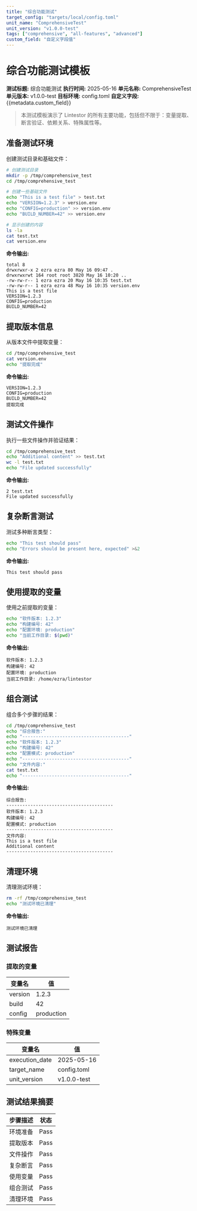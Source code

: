 ```yaml
---
title: "综合功能测试"
target_config: "targets/local/config.toml"
unit_name: "ComprehensiveTest"
unit_version: "v1.0.0-test"
tags: ["comprehensive", "all-features", "advanced"]
custom_field: "自定义字段值"
---
```


# 综合功能测试模板

**测试标题:** 综合功能测试
**执行时间:** 2025-05-16
**单元名称:** ComprehensiveTest
**单元版本:** v1.0.0-test
**目标环境:** config.toml
**自定义字段:** {{metadata.custom_field}}

> 本测试模板演示了 Lintestor 的所有主要功能，包括但不限于：变量提取、断言验证、依赖关系、特殊属性等。

## 准备测试环境

创建测试目录和基础文件：

```bash {exec="true"}
# 创建测试目录
mkdir -p /tmp/comprehensive_test
cd /tmp/comprehensive_test

# 创建一些基础文件
echo "This is a test file" > test.txt
echo "VERSION=1.2.3" > version.env
echo "CONFIG=production" >> version.env
echo "BUILD_NUMBER=42" >> version.env

# 显示创建的内容
ls -la
cat test.txt
cat version.env
```

**命令输出:**

```output {ref="setup-env"}
total 8
drwxrwxr-x 2 ezra ezra 80 May 16 09:47 .
drwxrwxrwt 164 root root 3820 May 16 10:20 ..
-rw-rw-r-- 1 ezra ezra 20 May 16 10:35 test.txt
-rw-rw-r-- 1 ezra ezra 48 May 16 10:35 version.env
This is a test file
VERSION=1.2.3
CONFIG=production
BUILD_NUMBER=42
```

## 提取版本信息

从版本文件中提取变量：

```bash {extract.build="/BUILD_NUMBER=(\d+)/" extract.config="/CONFIG=(\w+)/" depends_on=""setup-env"]" exec="true" extract.version="/VERSION=([0-9.]+)/"}
cd /tmp/comprehensive_test
cat version.env
echo "提取完成"
```

**命令输出:**

```output {ref="version-extract"}
VERSION=1.2.3
CONFIG=production
BUILD_NUMBER=42
提取完成
```

## 测试文件操作

执行一些文件操作并验证结果：

```bash {exec="true" depends_on=""setup-env"]"}
cd /tmp/comprehensive_test
echo "Additional content" >> test.txt
wc -l test.txt
echo "File updated successfully"
```

**命令输出:**

```output {ref="file-operations"}
2 test.txt
File updated successfully
```

## 复杂断言测试

测试多种断言类型：

```bash {exec="true"}
echo "This test should pass"
echo "Errors should be present here, expected" >&2
```

**命令输出:**

```output {ref="complex-assert"}
This test should pass
```

## 使用提取的变量

使用之前提取的变量：

```bash {exec="true" depends_on=""version-extract"]"}
echo "软件版本: 1.2.3"
echo "构建编号: 42"
echo "配置环境: production"
echo "当前工作目录: $(pwd)"
```

**命令输出:**

```output {ref="use-variables"}
软件版本: 1.2.3
构建编号: 42
配置环境: production
当前工作目录: /home/ezra/lintestor
```

## 组合测试

组合多个步骤的结果：

```bash {exec="true" depends_on=""version-extract","file-operations"]"}
cd /tmp/comprehensive_test
echo "综合报告:"
echo "----------------------------------------"
echo "软件版本: 1.2.3"
echo "构建编号: 42"
echo "配置模式: production"
echo "----------------------------------------"
echo "文件内容:"
cat test.txt
echo "----------------------------------------"
```

**命令输出:**

```output {ref="combined"}
综合报告:
----------------------------------------
软件版本: 1.2.3
构建编号: 42
配置模式: production
----------------------------------------
文件内容:
This is a test file
Additional content
----------------------------------------
```

## 清理环境

清理测试环境：

```bash {exec="true" depends_on=""combined"]"}
rm -rf /tmp/comprehensive_test
echo "测试环境已清理"
```

**命令输出:**

```output {ref="cleanup-env"}
测试环境已清理
```

## 测试报告

### 提取的变量

| 变量名 | 值 |
|-------|-----|
| version | 1.2.3 |
| build | 42 |
| config | production |

### 特殊变量

| 变量名 | 值 |
|-------|-----|
| execution_date | 2025-05-16 |
| target_name | config.toml |
| unit_version | v1.0.0-test |

## 测试结果摘要

| 步骤描述 | 状态 |
|---------|------|
| 环境准备 | Pass |
| 提取版本 | Pass |
| 文件操作 | Pass |
| 复杂断言 | Pass |
| 使用变量 | Pass |
| 组合测试 | Pass |
| 清理环境 | Pass |
